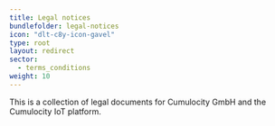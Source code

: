 ```yaml
---
title: Legal notices
bundlefolder: legal-notices
icon: "dlt-c8y-icon-gavel"
type: root
layout: redirect
sector:
  - terms_conditions
weight: 10
---
```


This is a collection of legal documents for Cumulocity GmbH and the Cumulocity IoT platform.
